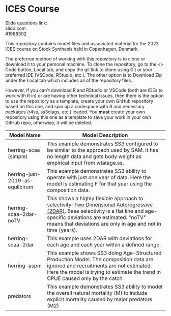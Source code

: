 # ICES Course
Slido questions link: \
slido.com \
#1988302

This repository contains model files and associated material for the 2023 ICES course on Stock Synthesis held in Copenhagen, Denmark. 

The preferred method of working with this repository is to clone or download it to your personal machine. To clone the repository, go to the <> Code button, Local tab, and copy the git link to clone using Git or your preferred IDE (VSCode, RStudio, etc.). The other option is to Download Zip under the Local tab which includes all of the repository files. 

However, if you can't download R and RStudio or VSCode (both are IDEs to work with R in) or are having other technical issues, then there is the option to use the repository as a template, create your own GitHub repository based on this one, and spin up a codespace with R and necessary packages (r4ss, ss3diags, etc.) loaded. You **must** create your own repository using this one as a template to save your work in your own GitHub repo, otherwise, it will be deleted.

| Model Name | Model Description |
| -----| ----- |
| herring-scaa (simple) | This example demonstrates SS3 configured to be similar to the approach used by SAM. It has no length data and gets body weight as empirical input from wtatage.ss. |
| herring-just-2019-as-equlibirum | This example demonstrates SS3 ability to operate with just one year of data. Here the model is estimating F for that year using the composition data. |
| herring-scaa-2dar-noTV | This shows a highly flexible approach to selectivity: [Two Dimensional Autoregressive (2DAR)](https://nmfs-stock-synthesis.github.io/doc/SS330_User_Manual_release.html#two-dimensional-auto-regressive-selectivity-semi-parametric-selectivity). Base selectivity is a flat line and age-specific deviations are estimated. "noTV" means that deviations are only in age and not in time (years). |
| herring-scaa-2dar | This example uses 2DAR with deviations for each age and each year within a defined range. |
| herring-aspm | This example shows SS3 doing Age-Structured Production Model. The composition data are ignored and recruitments are not estimated. Here the model is trying to estimate the trend in CPUE caused only by the catch. |
| predators | This example demonstrates SS3 ability to model the overall natural mortality (M) to include explicit mortality caused by major predators (M2) |
